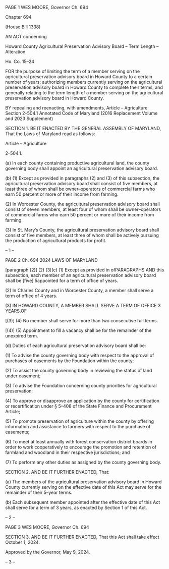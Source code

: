 PAGE 1
WES MOORE, Governor Ch. 694

Chapter 694

(House Bill 1338)

AN ACT concerning

Howard County Agricultural Preservation Advisory Board – Term Length –
Alteration

Ho. Co. 15–24

FOR the purpose of limiting the term of a member serving on the agricultural preservation
advisory board in Howard County to a certain number of years; authorizing members
currently serving on the agricultural preservation advisory board in Howard County
to complete their terms; and generally relating to the term length of a member
serving on the agricultural preservation advisory board in Howard County.

BY repealing and reenacting, with amendments,
Article – Agriculture
Section 2–504.1
Annotated Code of Maryland
(2016 Replacement Volume and 2023 Supplement)

SECTION 1. BE IT ENACTED BY THE GENERAL ASSEMBLY OF MARYLAND,
That the Laws of Maryland read as follows:

Article – Agriculture

2–504.1.

(a) In each county containing productive agricultural land, the county governing
body shall appoint an agricultural preservation advisory board.

(b) (1) Except as provided in paragraphs (2) and (3) of this subsection, the
agricultural preservation advisory board shall consist of five members, at least three of
whom shall be owner–operators of commercial farms who earn 50 percent or more of their
income from farming.

(2) In Worcester County, the agricultural preservation advisory board shall
consist of seven members, at least four of whom shall be owner–operators of commercial
farms who earn 50 percent or more of their income from farming.

(3) In St. Mary’s County, the agricultural preservation advisory board shall
consist of five members, at least three of whom shall be actively pursuing the production of
agricultural products for profit.

– 1 –

PAGE 2
Ch. 694 2024 LAWS OF MARYLAND

[paragraph (2)] (2) (3)(c) (1) Except as provided in ofPARAGRAPHS AND
this subsection, each member of an agricultural preservation advisory board shall be
[five] 5appointed for a term of office of years.

(2) In Charles County and in Worcester County, a member shall serve a
term of office of 4 years.

(3) IN HOWARD COUNTY, A MEMBER SHALL SERVE A TERM OF OFFICE
3 YEARS.OF

[(3)] (4) No member shall serve for more than two consecutive full terms.

[(4)] (5) Appointment to fill a vacancy shall be for the remainder of the
unexpired term.

(d) Duties of each agricultural preservation advisory board shall be:

(1) To advise the county governing body with respect to the approval of
purchases of easements by the Foundation within the county;

(2) To assist the county governing body in reviewing the status of land
under easement;

(3) To advise the Foundation concerning county priorities for agricultural
preservation;

(4) To approve or disapprove an application by the county for certification
or recertification under § 5–408 of the State Finance and Procurement Article;

(5) To promote preservation of agriculture within the county by offering
information and assistance to farmers with respect to the purchase of easements;

(6) To meet at least annually with forest conservation district boards in
order to work cooperatively to encourage the promotion and retention of farmland and
woodland in their respective jurisdictions; and

(7) To perform any other duties as assigned by the county governing body.

SECTION 2. AND BE IT FURTHER ENACTED, That:

(a) The members of the agricultural preservation advisory board in Howard
County currently serving on the effective date of this Act may serve for the remainder of
their 5–year terms.

(b) Each subsequent member appointed after the effective date of this Act shall
serve for a term of 3 years, as enacted by Section 1 of this Act.

– 2 –

PAGE 3
WES MOORE, Governor Ch. 694

SECTION 3. AND BE IT FURTHER ENACTED, That this Act shall take effect
October 1, 2024.

Approved by the Governor, May 9, 2024.

– 3 –